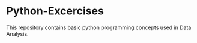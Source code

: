 # Python-Excercises
This repository contains basic python programming concepts used in Data Analysis.
